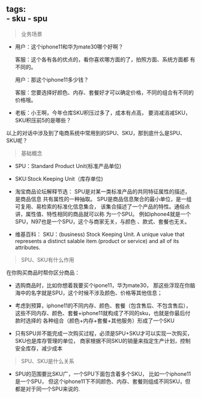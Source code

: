 
tags:  
    - sku
    - spu
---
>业务场景
* 用户：这个iphone11和华为mate30哪个好啊？

  客服：这个各有各的优点的，看你喜欢哪方面的了，拍照方面、系统方面都
  有不同的。
  
  用户：那这个iphone11多少钱？
  
  客服：您要选择好颜色、内存、套餐好才可以确定价格，不同的组合有不同的价格哦。

* 老板：小王啊，今年仓库SKU积压过多了，成本有点高，
  要消减消减SKU，SKU积压前5的是哪些？
  
以上的对话中涉及到了电商系统中常用到的SPU、SKU，那到底什么是SPU、SKU呢？

>基础概念

* SPU：Standard Product Unit(标准产品单位)

* SKU:Stock Keeping Unit（库存单位)

* 淘宝商品论坛解释节选：
    SPU是对某一类标准产品的共同特征属性的描述，是商品信息
    共有属性的一种抽取。
    SPU是商品信息聚合的最小单位，是一组可复用、易检索的标准化信息集合，
    该集合描述了一个产品的特性。通俗点讲，属性值、特性相同的商品就可以称
    为一个SPU。
    例如iphone4就是一个SPU，N97也是一个SPU，这个与商家无关，与颜色
    、款式、套餐也无关。
    
* 维基百科：
    SKU：(business) Stock Keeping Unit. A unique value that represents a distinct salable item (product or service) and all of its attributes.


> SPU、SKU有什么作用

在你购买商品时帮你区分商品：

* 选购商品时，比如你想着我要买个ipone11，华为mate30，
那这些浮现在你脑海中的名字就是SPU，这个时候不涉及颜色、价格等其他信息；

* 考虑到预算，iphone11的不同内存、颜色、套餐（包含售后、不包含售后），
这些不同内存、颜色、套餐+iphone11就构成了不同的sku，也就是你最后付款时选择的
各种组合（颜色+内存+套餐+其他服务）形成了一个SKU

* 只有SPU并不能完成一次购买过程，必须是SPU+SKU才可以实现一次购买，SKU也是库存管理的单位，
商家根据不同SKU的销量来指定生产计划，控制安全库存，减少成本

> SPU、SKU是什么关系

* SPU的范围要比SKU广，一个SPU下面包含着多个SKU，
  比如一个iphone11是一个SPU，
  但这个iphone11下不同颜色、内存、套餐则组成不同SKU，但都是对于同一个SPU来说的.


